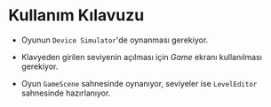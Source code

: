 # Kullanım Kılavuzu

- Oyunun `Device Simulator`'de oynanması gerekiyor.
  
- Klavyeden girilen seviyenin açılması için *Game* ekranı kullanılması gerekiyor.
  
- Oyun `GameScene` sahnesinde oynanıyor, seviyeler ise `LevelEditor` sahnesinde hazırlanıyor.
